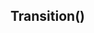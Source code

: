 

<!-- Start D:\xampp\htdocs\jest\source\transition.js -->

## Transition()

<!-- End D:\xampp\htdocs\jest\source\transition.js -->


